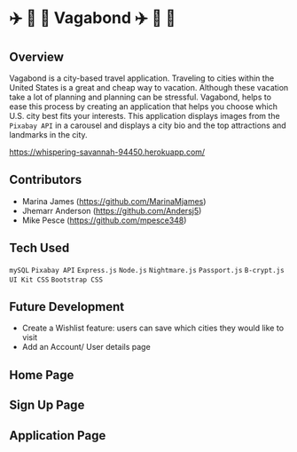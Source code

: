 # :airplane: :train: :ticket: Vagabond :airplane: :train: :ticket:

## Overview
Vagabond is a city-based travel application. Traveling to cities within the United States is a great and cheap way to vacation. Although these vacation take a lot of planning and planning can be stressful. Vagabond, helps to ease this process by creating an application that helps you choose which U.S. city best fits your interests. This application displays images from the `Pixabay API` in a carousel and displays a city bio and the top attractions and landmarks in the city. 

https://whispering-savannah-94450.herokuapp.com/

## Contributors
- Marina James (https://github.com/MarinaMjames)
- Jhemarr Anderson (https://github.com/Andersj5)
- Mike Pesce (https://github.com/mpesce348)

## Tech Used
`mySQL`
`Pixabay API`
`Express.js`
`Node.js`
`Nightmare.js`
`Passport.js`
`B-crypt.js`
`UI Kit CSS`
`Bootstrap CSS`

## Future Development
- Create a Wishlist feature: users can save which cities they would like to visit
- Add an Account/ User details page

## Home Page

## Sign Up Page

## Application Page
